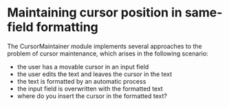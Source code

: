 # Maintaining cursor position in same-field formatting

The CursorMaintainer module implements several approaches to the problem
of cursor maintenance, which arises in the following scenario:

- the user has a movable cursor in an input field
- the user edits the text and leaves the cursor in the text
- the text is formatted by an automatic process
- the input field is overwritten with the formatted text
- where do you insert the cursor in the formatted text?

